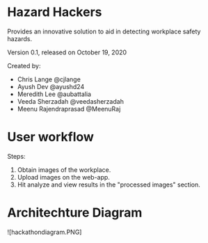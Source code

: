 # Hazard Hackers
Provides an innovative solution to aid in detecting workplace safety hazards.

Version 0.1, released on October 19, 2020

Created by:
- Chris Lange @cjlange 
- Ayush Dev @ayushd24
- Meredith Lee @aubattalia
- Veeda Sherzadah @veedasherzadah
- Meenu Rajendraprasad @MeenuRaj

# User workflow
Steps:
1. Obtain images of the workplace.
2. Upload images on the web-app. 
3. Hit analyze and view results in the "processed images" section. 


# Architechture Diagram
![hackathondiagram.PNG]










